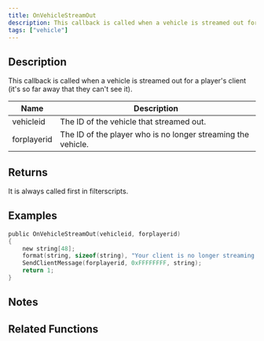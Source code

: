 ```yaml
---
title: OnVehicleStreamOut
description: This callback is called when a vehicle is streamed out for a player's client (it's so far away that they can't see it).
tags: ["vehicle"]
---
```


<VersionWarn name='callback' version='SA-MP 0.3a' />

## Description

This callback is called when a vehicle is streamed out for a player's client (it's so far away that they can't see it).

| Name        | Description                                                  |
| ----------- | ------------------------------------------------------------ |
| vehicleid   | The ID of the vehicle that streamed out.                     |
| forplayerid | The ID of the player who is no longer streaming the vehicle. |

## Returns

It is always called first in filterscripts.

## Examples

```c
public OnVehicleStreamOut(vehicleid, forplayerid)
{
    new string[48];
    format(string, sizeof(string), "Your client is no longer streaming vehicle %d", vehicleid);
    SendClientMessage(forplayerid, 0xFFFFFFFF, string);
    return 1;
}
```

## Notes

<TipNPCCallbacks />

## Related Functions

